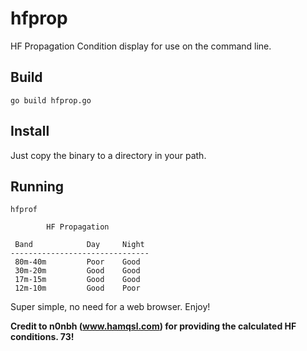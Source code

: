 # hfprop
HF Propagation Condition display for use on the command line.

## Build
`go build hfprop.go`

## Install
Just copy the binary to a directory in your path.

## Running
```
hfprof

        HF Propagation

 Band            Day     Night
-------------------------------
 80m-40m         Poor    Good
 30m-20m         Good    Good
 17m-15m         Good    Good
 12m-10m         Good    Poor
```

Super simple, no need for a web browser. Enjoy!


**Credit to n0nbh (www.hamqsl.com) for providing the calculated HF conditions. 73!**
